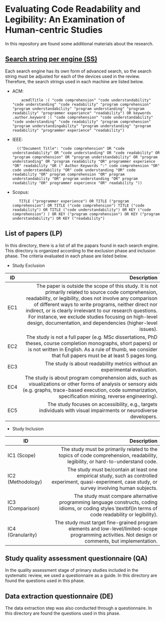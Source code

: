 # Evaluating Code Readability and Legibility: An Examination of Human-centric Studies
In this repository are found some additional materials about the research.

## [Search string per engine (SS)](/AllPhasesMergedPapers-Part1.md)

Each search engine has its own form of advanced search, so the search string must be adjusted for each of the devices used in the review. Therefore, the search strings used in each machine are listed below.

* ACM:

          acmdlTitle :( "code comprehension" "code understandability" "code understanding" "code readability" "program comprehension" "program understandability" "program understanding" "program readability" "programmer experience" "readability") OR keywords .author.keyword :( "code comprehension" "code understandability" "code understanding" "code readability" "program comprehension" "program understandingability" "program understanding" "program readability" "programmer experience" "readability")

* IEEE:
        
        (("Document Title": "code comprehension" OR "code understandability" OR "code understanding" OR "code readability" OR "program comprehension" OR "program understandability" OR "program understanding" OR "program readability "OR" programmer experience "OR" readability "OR (" Author Keywords ":" code comprehension "OR" code understandability "OR" code understanding "OR" code readability "OR" program comprehension "OR" program understandability "OR" program understanding "OR" program readability "OR" programmer experience "OR" readability "))

* Scopus:

         TITLE ("programmer experience") OR TITLE ("program comprehension") OR TITLE ("code comprehension") TITLE ("code readability") OR TITLE ("code understandability") OR KEY ("code comprehension") ) OR KEY ("program comprehension") OR KEY ("program understandability") OR KEY ("readability")

## List of papers (LP)
In this directory, there is a list of all the papars found in each search engine. This directory is organized according to the exclusion phase and inclusion phase. The criteria evaluated in each phase are listed below.

* Study Exclusion

 ID | Description 
--------- | ------:
 EC1 | The paper is outside the scope of this study. It is not primarily related to source code comprehension, readability, or legibility, does not involve any comparison of different ways to write programs, neither direct nor indirect, or is clearly irrelevant to our research questions. For instance, we exclude studies focusing on high-level design, documentation, and dependencies (higher-level issues). 
 EC2 | The study is not a full paper (e.g. MSc dissertations, PhD theses, course completion monographs, short papers) or is not written in English. As a rule of thumb, we consider that full papers must be at least 5 pages long. 
 EC3 | The study is about readability metrics without an experimental evaluation. 
 EC4 | The study is about program comprehension aids, such as visualizations or other forms of analysis or sensory aids (e.g. graphs, trace-based execution, code summarization, specification mining, reverse engineering). 
| EC5 | The study focuses on accessibility, e.g., targets individuals with visual impairments or neurodiverse developers. 

* Study Inclusion

ID | Description 
--------- | ------:
IC1  (Scope) | The study must be primarily related to the topics of code comprehension, readability, legibility, or hard-to-understand code.
IC2 (Methodology) | The study must be/contain at least one empirical study, such as controlled experiment, quasi-experiment, case study, or survey involving human subjects.
IC3 (Comparison) | The study must compare alternative programming language constructs, coding idioms, or coding styles \textbf{in terms of code readability or legibility}.
IC4 (Granularity) | The study must target fine-grained program elements and low-level/limited-scope programming activities. Not design or comments, but implementation.

## Study quality assessment questionnaire (QA)
In the quality assessment stage of primary studies included in the systematic review, we used a questionnaire as a guide. In this directory are found the questions used in this phase.

## Data extraction questionnaire (DE)
The data extraction step was also conducted through a questionnaire. In this directory are found the questions used in this phase.  
